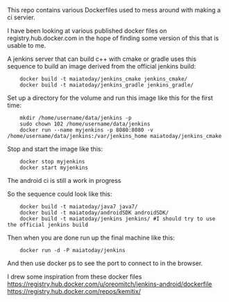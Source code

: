 This repo contains various Dockerfiles used to mess around with making a ci servier.


I have been looking at various published docker files on registry.hub.docker.com in the hope of finding some version of this that is usable to me.

A jenkins server that can build c++ with cmake or gradle uses this sequence to build an image derived from the official jenkins build:
```
    docker build -t maiatoday/jenkins_cmake jenkins_cmake/
    docker build -t maiatoday/jenkins_gradle jenkins_gradle/
```

Set up a directory for the volume and run this image like this for the first time:
```
    mkdir /home/username/data/jenkins -p
    sudo chown 102 /home/username/data/jenkins
    docker run --name myjenkins -p 8080:8080 -v /home/username/data/jenkins:/var/jenkins_home maiatoday/jenkins_cmake
```

Stop and start the image like this:
```
    docker stop myjenkins
    docker start myjenkins
```

The android ci is still a work in progress

So the sequence could look like this:
```
    docker build -t maiatoday/java7 java7/
    docker build -t maiatoday/androidSDK androidSDK/
    docker build -t maiatoday/jenkins jenkins/ #I should try to use the official jenkins build
```
Then when you are done run up the final machine like this:
```
    docker run -d -P maiatoday/jenkins 
```
And then use docker ps to see the port to connect to in the browser.
    
I drew some inspiration from these docker files https://registry.hub.docker.com/u/oreomitch/jenkins-android/dockerfile
https://registry.hub.docker.com/repos/kemitix/
